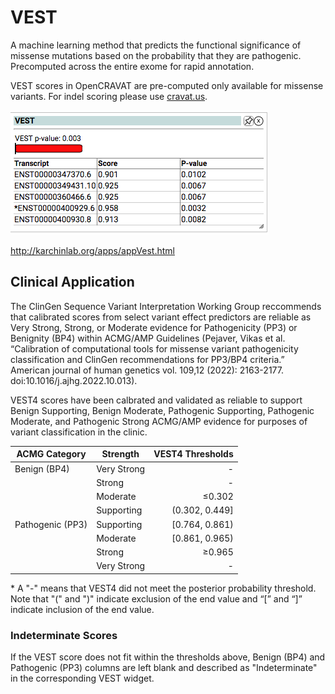 # VEST

A machine learning method that predicts the functional significance of missense mutations based on the probability that they are pathogenic. Precomputed across the entire exome for rapid annotation.

VEST scores in OpenCRAVAT are pre-computed only available for missense variants. For indel scoring please use [cravat.us](https://cravat.us).

![Screenshot](vest_screenshot_1.png)
<br />

http://karchinlab.org/apps/appVest.html

## Clinical Application

The ClinGen Sequence Variant Interpretation Working Group reccommends that calibrated scores from select variant effect predictors are reliable as Very Strong, Strong, or Moderate evidence for Pathogenicity (PP3) or Benignity (BP4) within ACMG/AMP Guidelines (Pejaver, Vikas et al. “Calibration of computational tools for missense variant pathogenicity classification and ClinGen recommendations for PP3/BP4 criteria.” American journal of human genetics vol. 109,12 (2022): 2163-2177. doi:10.1016/j.ajhg.2022.10.013).

VEST4 scores have been calbrated and validated as reliable to support Benign Supporting, Benign Moderate, Pathogenic Supporting, Pathogenic Moderate, and Pathogenic Strong ACMG/AMP evidence for purposes of variant classification in the clinic.

| ACMG Category    | Strength    | VEST4 Thresholds |
|------------------|-------------|-----------------:|
| Benign (BP4)     | Very Strong |                - |
|                  | Strong      |                - |
|                  | Moderate    |           ≤0.302 |
|                  | Supporting  |   (0.302, 0.449] |
| Pathogenic (PP3) | Supporting  |   [0.764, 0.861) |
|                  | Moderate    |   [0.861, 0.965) |
|                  | Strong      |           ≥0.965 |
|                  | Very Strong |                - |

\* A "-" means that VEST4 did not meet the posterior probability threshold. Note that "(" and ")" indicate exclusion of the end value and “[” and “]” indicate inclusion of the end value.

### Indeterminate Scores

If the VEST score does not fit within the thresholds above, Benign (BP4) and Pathogenic (PP3) columns are left blank and described as "Indeterminate" in the corresponding VEST widget.

